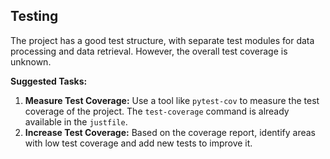 
## Testing

The project has a good test structure, with separate test modules for data processing and data retrieval. However, the overall test coverage is unknown.

**Suggested Tasks:**

1.  **Measure Test Coverage:** Use a tool like `pytest-cov` to measure the test coverage of the project. The `test-coverage` command is already available in the `justfile`.
2.  **Increase Test Coverage:** Based on the coverage report, identify areas with low test coverage and add new tests to improve it.

